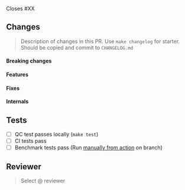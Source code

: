 Closes #XX

## Changes

> Description of changes in this PR.
> Use `make changelog` for starter.
> Should be copied and commit to `CHANGELOG.md`

#### Breaking changes

#### Features

#### Fixes

#### Internals

## Tests

- [ ] QC test passes locally (`make test`)
- [ ] CI tests pass
- [ ] Benchmark tests pass (Run [manually from action](https://github.com/contrailcirrus/pycontrails/actions/workflows/benchmark.yaml) on branch)

## Reviewer

> Select @ reviewer
